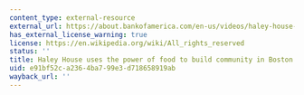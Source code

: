 ```yaml
---
content_type: external-resource
external_url: https://about.bankofamerica.com/en-us/videos/haley-house-boston.html#fbid=09SvBnWGEcH
has_external_license_warning: true
license: https://en.wikipedia.org/wiki/All_rights_reserved
status: ''
title: Haley House uses the power of food to build community in Boston
uid: e91bf52c-a236-4ba7-99e3-d718658919ab
wayback_url: ''
---
```

